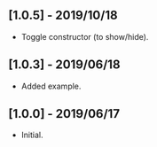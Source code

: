 ## [1.0.5] - 2019/10/18

* Toggle constructor (to show/hide).

## [1.0.3] - 2019/06/18

* Added example.
 
## [1.0.0] - 2019/06/17

* Initial. 


